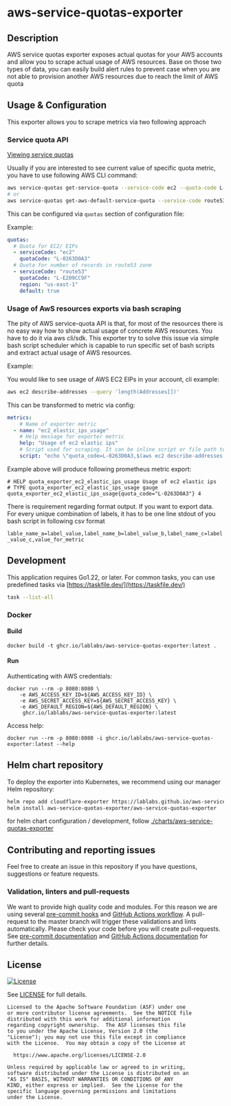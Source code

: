 # aws-service-quotas-exporter

## Description

AWS service quotas exporter exposes actual quotas for your AWS accounts and allow you to scrape actual
usage of AWS resources. Base on those two types of data, you can easily build
alert rules to prevent case when you are not able to provision another AWS resources due to reach the limit of AWS quota

## Usage & Configuration

This exporter allows you to scrape metrics via two following approach

### Service quota API

[Viewing service quotas](https://docs.aws.amazon.com/servicequotas/latest/userguide/gs-request-quota.html)

Usually if you are interested to see current value of specific quota metric, you have to use following AWS CLI command:

```bash
aws service-quotas get-service-quota --service-code ec2 --quota-code L-0263D0A3
# or
aws service-quotas get-aws-default-service-quota --service-code route53 --quota-code L-E209CC9F --region us-east-1
```

This can be configured via `quotas` section of configuration file:

Example:
```yaml
quotas:
  # Quota for EC2/ EIPs
  - serviceCode: "ec2"
    quotaCode: "L-0263D0A3"
  # Quota for number of records in route53 zone
  - serviceCode: "route53"
    quotaCode: "L-E209CC9F"
    region: "us-east-1"
    default: true
```

### Usage of AwS resources exports via bash scraping

The pity of AWS service-quota API is that, for most of the resources there is no easy way how to show actual usage of concrete
AWS resources. You have to do it via aws cli/sdk. This exporter try to solve this issue via simple bash script scheduler which
is capable to run specific set of bash scripts and extract actual usage of AWS resources.

Example:

You would like to see usage of AWS EC2 EIPs in your account, cli example:
```bash
aws ec2 describe-addresses --query 'length(Addresses[])'
```
This can be transformed to metric via config:
```yaml
metrics:
    # Name of exporter metric
  - name: "ec2_elastic_ips_usage"
    # Help message for exporter metric
    help: "Usage of ec2 elastic ips"
    # Script used for scraping. It can be inline script or file path to script
    script: "echo \"quota_code=L-0263D0A3,$(aws ec2 describe-addresses --query \'length(Addresses[])\')\""
```

Example above will produce following prometheus metric export:

```
# HELP quota_exporter_ec2_elastic_ips_usage Usage of ec2 elastic ips
# TYPE quota_exporter_ec2_elastic_ips_usage gauge
quota_exporter_ec2_elastic_ips_usage{quota_code="L-0263D0A3"} 4
```

There is requirement regarding format output. If you want to export data. For every unique
combination of labels, it has to be one line stdout of you bash script in following csv format

`lable_name_a=label_value,label_name_b=label_value_b,label_name_c=label_value_c,value_for_metric`

## Development

This application requires Go1.22, or later. For common tasks, you can use predefined tasks
via [https://taskfile.dev/](https://taskfile.dev/)

```bash
task --list-all
```

### Docker

#### Build
```
docker build -t ghcr.io/lablabs/aws-service-quotas-exporter:latest .
```
#### Run
Authenticating with AWS credentials:

```
docker run --rm -p 8080:8080 \
    -e AWS_ACCESS_KEY_ID=${AWS_ACCESS_KEY_ID} \
    -e AWS_SECRET_ACCESS_KEY=${AWS_SECRET_ACCESS_KEY} \
    -e AWS_DEFAULT_REGION=${AWS_DEFAULT_REGION} \
     ghcr.io/lablabs/aws-service-quotas-exporter:latest
```

Access help:
```
docker run --rm -p 8080:8080 -i ghcr.io/lablabs/aws-service-quotas-exporter:latest --help
```

## Helm chart repository
To deploy the exporter into Kubernetes, we recommend using our manager Helm repository:

```bash
helm repo add cloudflare-exporter https://lablabs.github.io/aws-service-quotas-exporter/
helm install aws-service-quotas-exporter/aws-service-quotas-exporter
```

for helm chart configuration / development, follow [./charts/aws-service-quotas-exporter](./charts/aws-service-quotas-exporter)

## Contributing and reporting issues
Feel free to create an issue in this repository if you have questions, suggestions or feature requests.

### Validation, linters and pull-requests

We want to provide high quality code and modules. For this reason we are using
several [pre-commit hooks](.pre-commit-config.yaml) and
[GitHub Actions workflow](.github/workflows/golangci-lint.yml). A pull-request to the
master branch will trigger these validations and lints automatically. Please
check your code before you will create pull-requests. See
[pre-commit documentation](https://pre-commit.com/) and
[GitHub Actions documentation](https://docs.github.com/en/actions) for further
details.

## License
[![License](https://img.shields.io/badge/License-Apache%202.0-blue.svg)](https://opensource.org/licenses/Apache-2.0)

See [LICENSE](LICENSE) for full details.

    Licensed to the Apache Software Foundation (ASF) under one
    or more contributor license agreements.  See the NOTICE file
    distributed with this work for additional information
    regarding copyright ownership.  The ASF licenses this file
    to you under the Apache License, Version 2.0 (the
    "License"); you may not use this file except in compliance
    with the License.  You may obtain a copy of the License at

      https://www.apache.org/licenses/LICENSE-2.0

    Unless required by applicable law or agreed to in writing,
    software distributed under the License is distributed on an
    "AS IS" BASIS, WITHOUT WARRANTIES OR CONDITIONS OF ANY
    KIND, either express or implied.  See the License for the
    specific language governing permissions and limitations
    under the License.
